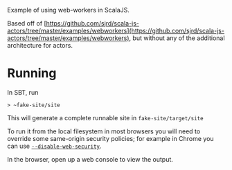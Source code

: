 
Example of using web-workers in ScalaJS.

Based off of [https://github.com/sjrd/scala-js-actors/tree/master/examples/webworkers](https://github.com/sjrd/scala-js-actors/tree/master/examples/webworkers), but without any of the additional architecture for actors.

# Running

In SBT, run

    > ~fake-site/site

This will generate a complete runnable site in `fake-site/target/site`

To run it from the local filesystem in most browsers you will need to override some same-origin security policies; for example in Chrome you can use [`--disable-web-security`](http://stackoverflow.com/a/3177718/371739).

In the browser, open up a web console to view the output. 
